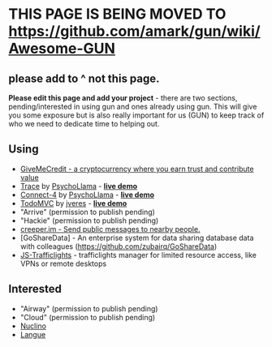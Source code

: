 # THIS PAGE IS BEING MOVED TO https://github.com/amark/gun/wiki/Awesome-GUN
## please add to ^ not this page.

**Please edit this page and add your project** - there are two sections, pending/interested in using gun and ones already using gun. This will give you some exposure but is also really important for us (GUN) to keep track of who we need to dedicate time to helping out.

## Using
  - [GiveMeCredit - a cryptocurrency where you earn trust and contribute value](https://github.com/GiveMeCredit/extension)
  - [Trace](https://github.com/PsychoLlama/Trace) by [PsychoLlama](https://github.com/PsychoLlama) - **[live demo](http://trace.gundb.io)**
  - [Connect-4](https://github.com/PsychoLlama/connect-four) by [PsychoLlama](https://github.com/PsychoLlama) - **[live demo](https://gun-c4.herokuapp.com/)**
  - [TodoMVC](https://github.com/jveres/todomvc) by [jveres](https://github.com/jveres) - **[live demo](http://todos.loqali.com/)**
  - "Arrive" (permission to publish pending)
  - "Hackie" (permission to publish pending)
  - [creeper.im - Send public messages to nearby people.](https://creeper.im)
  - [GoShareData] - An enterprise system for data sharing database data with colleagues (https://github.com/zubairq/GoShareData)
  - [JS-Trafficlights](https://github.com/niccord/js-trafficlights) - trafficlights manager for limited resource access, like VPNs or remote desktops

## Interested

  - "Airway" (permission to publish pending)
  - "Cloud" (permission to publish pending)
  - [Nuclino](https://nuclino.com)
  - [Langue](https://github.com/yuhr/langue)